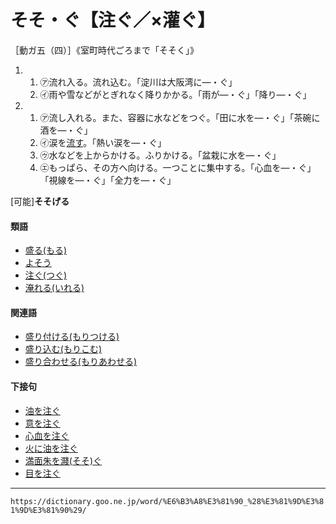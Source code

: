 # そそ・ぐ【注ぐ／×灌ぐ】

［動ガ五（四）］《室町時代ごろまで「そそく」》

1. 
    1. ㋐流れ入る。流れ込む。「淀川は大阪湾に―・ぐ」
    2. ㋑雨や雪などがとぎれなく降りかかる。「雨が―・ぐ」「降り―・ぐ」
2. 
    1. ㋐流し入れる。また、容器に水などをつぐ。「田に水を―・ぐ」「茶碗に酒を―・ぐ」
    2. ㋑涙を[流す](ながす（流す）)。「熱い涙を―・ぐ」
    3. ㋒水などを上からかける。ふりかける。「盆栽に水を―・ぐ」
    4. ㋓もっぱら、その方へ向ける。一つことに集中する。「心血を―・ぐ」「視線を―・ぐ」「全力を―・ぐ」
        

\[可能\]**そそげる**

#### 類語

-   [盛る(もる)](https://dictionary.goo.ne.jp/word/%E7%9B%9B%E3%82%8B_%28%E3%82%82%E3%82%8B%29/#jn-220502)
-   [よそう](https://dictionary.goo.ne.jp/word/%E8%A3%85%E3%81%86_%28%E3%82%88%E3%81%9D%E3%81%86%29/#jn-227825)
-   [注ぐ(つぐ)](https://dictionary.goo.ne.jp/word/%E6%B3%A8%E3%81%90_%28%E3%81%A4%E3%81%90%29/#jn-147049)
-   [淹れる(いれる)](https://dictionary.goo.ne.jp/word/%E5%85%A5%E3%82%8C%E3%82%8B/#jn-15682)

#### 関連語

-   [盛り付ける(もりつける)](https://dictionary.goo.ne.jp/word/%E7%9B%9B%E4%BB%98%E3%81%91%E3%82%8B/#jn-220457)
-   [盛り込む(もりこむ)](https://dictionary.goo.ne.jp/word/%E7%9B%9B%E8%BE%BC%E3%82%80/#jn-220419)
-   [盛り合わせる(もりあわせる)](https://dictionary.goo.ne.jp/word/%E7%9B%9B%E5%90%88%E3%81%9B%E3%82%8B/#jn-220389)

#### 下接句

-   [油を注ぐ](https://dictionary.goo.ne.jp/word/%E6%B2%B9%E3%82%92%E6%B3%A8%E3%81%90/#jn-5835)
-   [意を注ぐ](https://dictionary.goo.ne.jp/word/%E6%84%8F%E3%82%92%E6%B3%A8%E3%81%90/#jn-9082)
-   [心血を注ぐ](https://dictionary.goo.ne.jp/word/%E5%BF%83%E8%A1%80%E3%82%92%E6%B3%A8%E3%81%90/#jn-113938)
-   [火に油を注ぐ](https://dictionary.goo.ne.jp/word/%E7%81%AB%E3%81%AB%E6%B2%B9%E3%82%92%E6%B3%A8%E3%81%90/#jn-182234)
-   [満面朱を濺(そそ)ぐ](https://dictionary.goo.ne.jp/word/%E6%BA%80%E9%9D%A2%E6%9C%B1%E3%82%92%E6%BF%BA%E3%81%90/#jn-210631)
-   [目を注ぐ](https://dictionary.goo.ne.jp/word/%E7%9B%AE%E3%82%92%E6%B3%A8%E3%81%90/#jn-216401)

---
`https://dictionary.goo.ne.jp/word/%E6%B3%A8%E3%81%90_%28%E3%81%9D%E3%81%9D%E3%81%90%29/`